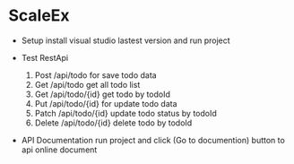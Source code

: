 # ScaleEx

- Setup
   install visual studio lastest version and run project
  
- Test RestApi
   1.  Post /api/todo for save todo data
   2.  Get  /api/todo get all todo list
   3.  Get  /api/todo/{id} get todo by todoId
   4.  Put  /api/todo/{id} for update todo data
   5.  Patch /api/todo/{id} update todo status by todoId
   6.  Delete /api/todo/{id} delete todo by todoId
   
- API Documentation
   run project and click (Go to documention) button to api online document
  
